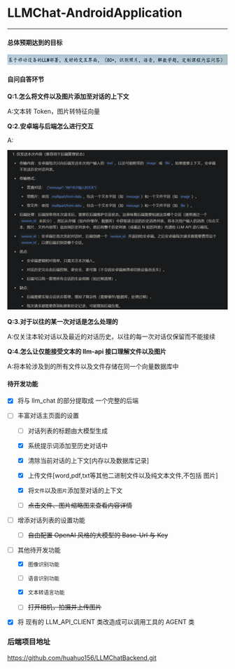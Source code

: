 # LLMChat-AndroidApplication

---

#### 总体预期达到的目标

![](./DOC/picture_set/总体功能.png)

#### 自问自答环节

**Q:1.怎么将文件以及图片添加至对话的上下文**

A:文本转 Token，图片转特征向量

**Q:2.安卓端与后端怎么进行交互**

A:

<img src="./DOC/picture_set/如何安卓端与后端进行交互.png" style="zoom:50%;" />

**Q:3.对于以往的某一次对话是怎么处理的**

A:仅关注本轮对话以及最近的对话历史，以往的每一次对话仅保留而不能接续

**Q:4.怎么让仅能接受文本的 llm-api 接口理解文件以及图片**

A:将本轮涉及到的所有文件以及文件存储在同一个向量数据库中

#### 待开发功能

- [x] 将与 llm_chat 的部分提取成 一个完整的后端

- [ ] 丰富对话主页面的设置

  - [ ] 对话列表的标题由大模型生成

  - [x] 系统提示词添加至历史对话中

  - [x] 清除当前对话的上下文[内存以及数据库记录]

  - [x] 上传文件[word,pdf,txt等其他二进制文件以及纯文本文件,不包括 图片]

  - [x] 将`文件`以及`图片`添加至对话的上下文
  
  - [ ] ~~点击文件、图片缩略图来查看内容详情~~
- [ ] 增添对话列表的设置功能

  - [ ] ~~自由配置 OpenAI 风格的大模型的 Base-Url 与 Key~~
- [ ] 其他待开发功能

  - [x] `图像识别功能`

  - [ ] `语音识别功能`
  
  - [x] `文本转语言功能`
  
  - [ ] ~~打开相机，拍摄并上传图片~~
- [x] 将 现有的 LLM_API_CLIENT 类改造成可以调用工具的 AGENT 类

### 后端项目地址

https://github.com/huahuo156/LLMChatBackend.git